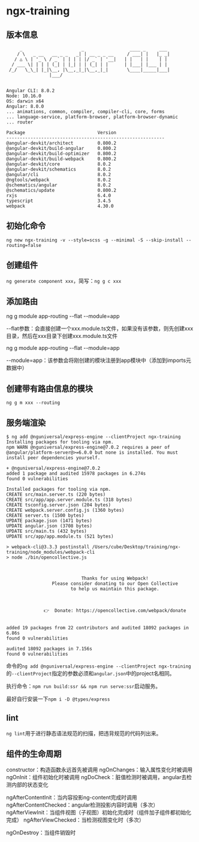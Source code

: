# ngx-training

## 版本信息

```
     _                      _                 ____ _     ___
    / \   _ __   __ _ _   _| | __ _ _ __     / ___| |   |_ _|
   / △ \ | '_ \ / _` | | | | |/ _` | '__|   | |   | |    | |
  / ___ \| | | | (_| | |_| | | (_| | |      | |___| |___ | |
 /_/   \_\_| |_|\__, |\__,_|_|\__,_|_|       \____|_____|___|
                |___/


Angular CLI: 8.0.2
Node: 10.16.0
OS: darwin x64
Angular: 8.0.0
... animations, common, compiler, compiler-cli, core, forms
... language-service, platform-browser, platform-browser-dynamic
... router

Package                           Version
-----------------------------------------------------------
@angular-devkit/architect         0.800.2
@angular-devkit/build-angular     0.800.2
@angular-devkit/build-optimizer   0.800.2
@angular-devkit/build-webpack     0.800.2
@angular-devkit/core              8.0.2
@angular-devkit/schematics        8.0.2
@angular/cli                      8.0.2
@ngtools/webpack                  8.0.2
@schematics/angular               8.0.2
@schematics/update                0.800.2
rxjs                              6.4.0
typescript                        3.4.5
webpack                           4.30.0
```

## 初始化命令

`ng new ngx-training -v --style=scss -g --minimal -S --skip-install --routing=false`

## 创建组件

`ng generate component xxx`，简写：`ng g c xxx`

## 添加路由

ng g module app-routing --flat --module=app

--flat参数：会直接创建一个xxx.module.ts文件，如果没有该参数，则先创建xxx目录，然后在xxx目录下创建xxx.module.ts文件

ng g module app-routing --flat --module=app

--module=app：该参数会将刚创建的模块注册到app模块中（添加到imports元数据中）

## 创建带有路由信息的模块

`ng g m xxx --routing`

## 服务端渲染

```
$ ng add @nguniversal/express-engine --clientProject ngx-training
Installing packages for tooling via npm.
npm WARN @nguniversal/express-engine@7.0.2 requires a peer of @angular/platform-server@>=6.0.0 but none is installed. You must install peer dependencies yourself.

+ @nguniversal/express-engine@7.0.2
added 1 package and audited 15978 packages in 6.274s
found 0 vulnerabilities

Installed packages for tooling via npm.
CREATE src/main.server.ts (220 bytes)
CREATE src/app/app.server.module.ts (318 bytes)
CREATE tsconfig.server.json (204 bytes)
CREATE webpack.server.config.js (1360 bytes)
CREATE server.ts (1500 bytes)
UPDATE package.json (1471 bytes)
UPDATE angular.json (3708 bytes)
UPDATE src/main.ts (432 bytes)
UPDATE src/app/app.module.ts (521 bytes)

> webpack-cli@3.3.3 postinstall /Users/cube/Desktop/training/ngx-training/node_modules/webpack-cli
> node ./bin/opencollective.js



                            Thanks for using Webpack!
                 Please consider donating to our Open Collective
                        to help us maintain this package.



              👉  Donate: https://opencollective.com/webpack/donate


added 19 packages from 22 contributors and audited 18092 packages in 6.86s
found 0 vulnerabilities

audited 18092 packages in 7.156s
found 0 vulnerabilities
```

命令的`ng add @nguniversal/express-engine --clientProject ngx-training`的`--clientProject`指定的参数必须和`angular.json`中的project名相同。


执行命令：`npm run build:ssr && npm run serve:ssr`启动服务。

最好自行安装一下`npm i -D @types/express`

## lint

`ng lint`用于进行静态语法规范的扫描，把违背规范的代码列出来。

## 组件的生命周期

constructor：构造函数永远首先被调用
ngOnChanges：输入属性变化时被调用
ngOnInit：组件初始化时被调用
ngDoCheck：脏值检测时被调用，angular去检测内部的状态变化

ngAfterContentInit：当内容投影ng-content完成时调用
ngAfterContentChecked：angular检测投影内容时调用（多次）
ngAfterViewInit：当组件视图（子视图）初始化完成时（组件加子组件都初始化完成）
ngAfterViewChecked：当检测视图变化时（多次）

ngOnDestroy：当组件销毁时
